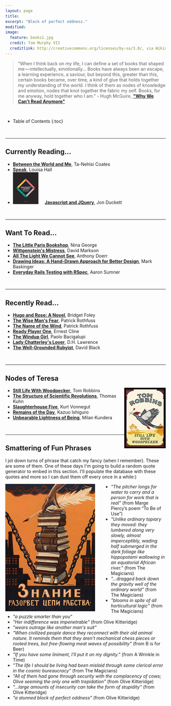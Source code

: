 ```yaml
---
layout: page
title:
excerpt: "Block of perfect oddness."
modified:
image:
  feature: books1.jpg
  credit: Tom Murphy VII
  creditlink: http://creativecommons.org/licenses/by-sa/3.0/, via Wikimedia Commons
---
```


>“When I think back on my life, I can define a set of books that shaped me — intellectually, emotionally... Books have always been an escape, a learning experience, a saviour, but beyond this, greater than this, certain books became, over time, a kind of glue that holds together my understanding of the world. I think of them as nodes of knowledge and emotion, nodes that knot together the fabric my self. Books, for me anyway, hold together who I am.” - Hugh McGuire, [**"Why We Can't Read Anymore"**](https://medium.com/@hughmcguire/why-can-t-we-read-anymore-503c38c131fe)

<br/>

* Table of Contents
{:toc}

<br/>

---


## Currently Reading...
* [**Between the World and Me**](http://www.amazon.com/dp/0812993543), Ta-Nehisi Coates
* [**Speak**](http://www.amazon.com/gp/product/0062391194), Louisa Hall
* <img style="padding-right: 20px" src="/images/javascript-and-jquery-book-cover.png">[**Javascript and JQuery**](http://javascriptbook.com/), Jon Duckett
<!-- * [**Jonathan Strange and Mr. Norrell**](http://en.wikipedia.org/wiki/Jonathan_Strange_%26_Mr_Norrell), Susanna Clarke - recommended to me by my friend Brian Glusman!
 -->

<br/>



---

## Want To Read...
* [**The Little Paris Bookshop**](http://www.amazon.com/gp/product/0553418777), Nina George
* [**Wittgenstein's Mistress**](http://www.amazon.com/Wittgensteins-Mistress-David-Markson/dp/1564782115), David Markson
* [**All The Light We Cannot See**](http://www.amazon.com/All-Light-We-Cannot-See/dp/1476746583), Anthony Doerr
* [**Drawing Ideas: A Hand-Drawn Approach for Better Design**](http://www.amazon.com/Drawing-Ideas-Hand-Drawn-Approach-Better/dp/0385344627), Mark Baskinger
* [**Everyday Rails Testing with RSpec**](https://leanpub.com/everydayrailsrspec?utm_content=buffer6b50a&utm_medium=social&utm_source=twitter.com&utm_campaign=buffer), Aaron Sumner



<!-- * [**Capital in the 21st Century**](http://www.amazon.com/Capital-Twenty-First-Century-Thomas-Piketty/dp/067443000X), Thomas Picketty -->

<!-- * [**Git for Teams**](http://gitforteams.com/), Emma Jane Westby -->

<!-- Nicely Said: Writing for the Web with Style and Purpose -->

<!-- Riotous Assembly, Tom Sharpe -->

<!-- DEPT. OF SPECULATION, Jenny Offill -->

<!-- HOLD STILL: A Memoir with Photographs, Sally Mann -->

<!-- The Unfortunate Importance of Beauty, Amanda Filipacchi -->

<!-- Selfish, Shallow, and Self-Absorbed: Sixteen Writers on the Decision Not to Have Kids -->

<!-- Charles Taylor book at Tattered Cover -->

<!-- * [**The Wallcreeper**](http://www.amazon.com/The-Wallcreeper-Nell-Zink/dp/0989760715), Nell Zink -->



<br/>

---

## Recently Read...

* [**Hugo and Rose: A Novel**](http://www.amazon.com/Hugo-Rose-Novel-Bridget-Foley/dp/1250055792), Bridget Foley
* [**The Wise Man's Fear**](http://www.amazon.com/The-Wise-Mans-Fear-Kingkiller/dp/0756407915), Patrick Rothfuss
* [**The Name of the Wind**](http://www.amazon.com/Name-Wind-Kingkiller-Chronicle/dp/0756404746/ref=sr_1_1?s=books&ie=UTF8&qid=1437298364&sr=1-1&keywords=name+of+the+wind&pebp=1437298365619&perid=10FJZ4KEYJAPT3MYGPQR), Patrick Rothfuss
* [**Ready Player One**](http://www.amazon.com/Ready-Player-One-A-Novel/dp/0307887448), Ernest Cline
* [**The Windup Girl**](http://www.amazon.com/The-Windup-Girl-Paolo-Bacigalupi/dp/1597801585), Paolo Bacigalupi
* [**Lady Chatterley's Lover**](http://www.amazon.com/Lady-Chatterleys-Lover-Unexpurgated-Edition-ebook/dp/B003VPX1XY), D.H. Lawrence
* [**The Well-Grounded Rubyist**](http://www.manning.com/black2/), David Black



<br/>

---

## Nodes of Teresa


<img style="float: right; border: 5px solid black" src="/images/stilllife.jpg">

* [**Still Life With Woodpecker**](http://www.amazon.com/Still-Life-Woodpecker-Tom-Robbins/dp/0553348973), Tom Robbins
* [**The Structure of Scientific Revolutions**](http://en.wikipedia.org/wiki/The_Structure_of_Scientific_Revolutions), Thomas Kuhn
* [**Slaughterhouse Five**](http://www.amazon.com/Slaughterhouse-Five-Kurt-Vonnegut/dp/0440180295), Kurt Vonnegut
* [**Remains of the Day**](http://www.amazon.com/The-Remains-Day-Kazuo-Ishiguro/dp/0679731725), Kazuo Ishiguro
* [**Unbearable Lightness of Being**](http://www.amazon.com/Unbearable-Lightness-Being-Milan-Kundera/dp/0060932139), Milan Kundera

<br/>

---

## Smattering of Fun Phrases
I jot down turns of phrase that catch my fancy (when I remember). These are some of them. One of these days I'm going to build a random quote generator to embed in this section. I'll populate the database with these quotes and more so I can dust them off every once in a while:)

<img style="float: left; padding-right: 50px" src="/images/books-to-set-you-free.jpg" alt="Znaniye razorvet tsepi rabstva [Knowledge will break the chains of slavery], a poster by Alexei Radakov (1872-1942).">

* <em>"The pitcher longs for water to carry and a person for work that is real"</em> (from Marge Piercy’s poem “To Be of Use”)
* <em>"Unlike ordinary topiary they moved: they lumbered along very slowly, almost imperceptibly, wading half submerged in the dark foliage like hippopotami wallowing in an equatorial African river."</em> (from The Magicians)
* <em>"...dragged back down the gravity well of the ordinary world"</em> (from The Magicians)
* <em>"blooms in spite of all horticultural logic"</em> (from The Magicians)
* <em>"a puzzle smarter than you"</em>
* <em>"Her indifference was impenetrable"</em> (from Olive Kitteridge)
* <em>"wears outrage like another man's suit"</em>
* <em>"When civilized people dance they reconnect with their old animal nature. It reminds them that they aren’t mechanical chess pieces or rooted trees, but free-flowing meat waves of possibility"</em> (from B is for Beer)
* <em>"If you have some liniment, I’ll put it on my dignity."</em> (from A Wrinkle in Time)
* <em>"The life I should be living had been mislaid through some clerical error in the cosmic bureaucracy"</em> (from The Magicians)
* <em>"All of them had gone through security with the complacency of cows; Olive seeming the only one with trepidation"</em> (from Olive Kitteridge)
* <em>"...large amounts of insecurity can take the form of stupidity"</em> (from Olive Kitteridge)
* <em>"a stunned block of perfect oddness"</em> (from Olive Kitteridge)


